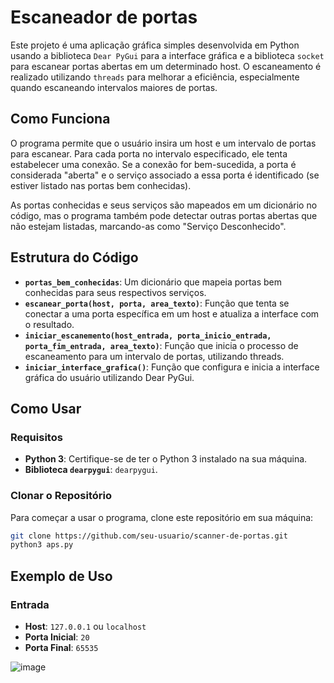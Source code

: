 # Escaneador de portas
Este projeto é uma aplicação gráfica simples desenvolvida em Python usando a biblioteca `Dear PyGui` para a interface gráfica e a biblioteca `socket` para escanear portas abertas em um determinado host.  O escaneamento é realizado utilizando `threads` para melhorar a eficiência, especialmente quando escaneando intervalos maiores de portas.

## Como Funciona

O programa permite que o usuário insira um host e um intervalo de portas para escanear. Para cada porta no intervalo especificado, ele tenta estabelecer uma conexão. Se a conexão for bem-sucedida, a porta é considerada "aberta" e o serviço associado a essa porta é identificado (se estiver listado nas portas bem conhecidas).

As portas conhecidas e seus serviços são mapeados em um dicionário no código, mas o programa também pode detectar outras portas abertas que não estejam listadas, marcando-as como "Serviço Desconhecido".

## Estrutura do Código

- **`portas_bem_conhecidas`**: Um dicionário que mapeia portas bem conhecidas para seus respectivos serviços.
- **`escanear_porta(host, porta, area_texto)`**: Função que tenta se conectar a uma porta específica em um host e atualiza a interface com o resultado.
- **`iniciar_escanemento(host_entrada, porta_inicio_entrada, porta_fim_entrada, area_texto)`**: Função que inicia o processo de escaneamento para um intervalo de portas, utilizando threads.
- **`iniciar_interface_grafica()`**: Função que configura e inicia a interface gráfica do usuário utilizando Dear PyGui.

## Como Usar

### Requisitos

- **Python 3**: Certifique-se de ter o Python 3 instalado na sua máquina.
- **Biblioteca `dearpygui`**: `dearpygui`.

### Clonar o Repositório

Para começar a usar o programa, clone este repositório em sua máquina:

```bash
git clone https://github.com/seu-usuario/scanner-de-portas.git
python3 aps.py
```

## Exemplo de Uso

### Entrada

- **Host**: `127.0.0.1` ou `localhost`
- **Porta Inicial**: `20`
- **Porta Final**: `65535`

![image](https://github.com/user-attachments/assets/2ab41535-c738-4058-9953-62d8f174eee7)
